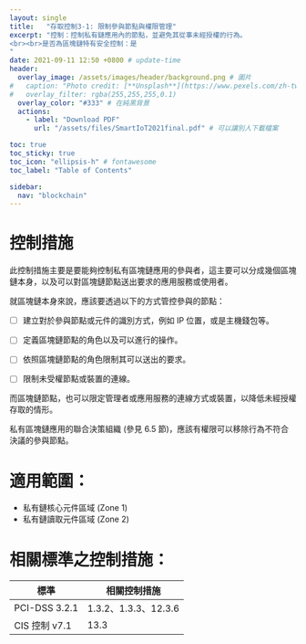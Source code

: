 ```yaml
---
layout: single
title:   "存取控制3-1: 限制參與節點與權限管理"
excerpt: "控制：控制私有鏈應用內的節點，並避免其從事未經授權的行為。
<br><br>是否為區塊鏈特有安全控制：是
" 
date: 2021-09-11 12:50 +0800 # update-time
header:
  overlay_image: /assets/images/header/background.png # 圖片
#   caption: "Photo credit: [**Unsplash**](https://www.pexels.com/zh-tw/search/earth/)" # 可以表示圖片來源
#   overlay_filter: rgba(255,255,255,0.1)
  overlay_color: "#333" # 在純黑背景
  actions:
    - label: "Download PDF"
      url: "/assets/files/SmartIoT2021final.pdf" # 可以讓別人下載檔案

toc: true
toc_sticky: true
toc_icon: "ellipsis-h" # fontawesome
toc_label: "Table of Contents"

sidebar:
  nav: "blockchain"
---
```


# 控制措施
此控制措施主要是要能夠控制私有區塊鏈應用的參與者，這主要可以分成幾個區塊鏈本身，以及可以對區塊鏈節點送出要求的應用服務或使用者。

就區塊鏈本身來說，應該要透過以下的方式管控參與的節點：

- [ ] 建立對於參與節點或元件的識別方式，例如 IP 位置，或是主機錢包等。
- [ ] 定義區塊鏈節點的角色以及可以進行的操作。
- [ ] 依照區塊鏈節點的角色限制其可以送出的要求。
- [ ] 限制未受權節點或裝置的連線。


而區塊鏈節點，也可以限定管理者或應用服務的連線方式或裝置，以降低未經授權存取的情形。

私有區塊鏈應用的聯合決策組織 (參見 6.5 節)，應該有權限可以移除行為不符合決議的參與節點。


# 適用範圍：
- 私有鏈核心元件區域 (Zone 1)
- 私有鏈讀取元件區域 (Zone 2)

# 相關標準之控制措施：

| 標準           | 相關控制措施         |
| -------------- | -------------------- |
| PCI-DSS  3.2.1 | 1.3.2、1.3.3、12.3.6 |
| CIS 控制 v7.1  | 13.3                 |